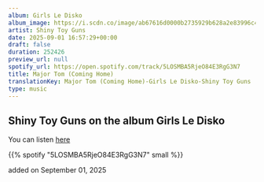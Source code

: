 ```yaml
---
album: Girls Le Disko
album_image: https://i.scdn.co/image/ab67616d0000b2735929b628a2e83996c4591519
artist: Shiny Toy Guns
date: 2025-09-01 16:57:29+00:00
draft: false
duration: 252426
preview_url: null
spotify_url: https://open.spotify.com/track/5LOSMBA5RjeO84E3RgG3N7
title: Major Tom (Coming Home)
translationKey: Major Tom (Coming Home)-Girls Le Disko-Shiny Toy Guns
type: music
---
```



## Shiny Toy Guns on the album Girls Le Disko

You can listen [here](https://open.spotify.com/track/5LOSMBA5RjeO84E3RgG3N7)

{{% spotify "5LOSMBA5RjeO84E3RgG3N7" small %}}

added on September 01, 2025